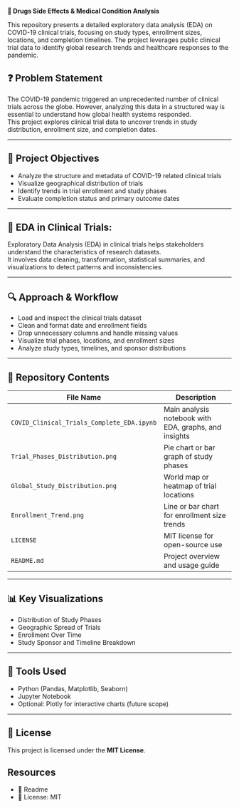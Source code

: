 **💊 Drugs Side Effects & Medical Condition Analysis**

This repository presents a detailed exploratory data analysis (EDA) on COVID-19 clinical trials, focusing on study types, enrollment sizes, locations, and completion timelines. The project leverages public clinical trial data to identify global research trends and healthcare responses to the pandemic.

## ❓ Problem Statement

The COVID-19 pandemic triggered an unprecedented number of clinical trials across the globe. However, analyzing this data in a structured way is essential to understand how global health systems responded.  
This project explores clinical trial data to uncover trends in study distribution, enrollment size, and completion dates.

---

## 🎯 Project Objectives

- Analyze the structure and metadata of COVID-19 related clinical trials  
- Visualize geographical distribution of trials  
- Identify trends in trial enrollment and study phases  
- Evaluate completion status and primary outcome dates  

---

## 🧠 EDA in Clinical Trials:

Exploratory Data Analysis (EDA) in clinical trials helps stakeholders understand the characteristics of research datasets.  
It involves data cleaning, transformation, statistical summaries, and visualizations to detect patterns and inconsistencies.

---

## 🔍 Approach & Workflow

- Load and inspect the clinical trials dataset  
- Clean and format date and enrollment fields  
- Drop unnecessary columns and handle missing values  
- Visualize trial phases, locations, and enrollment sizes  
- Analyze study types, timelines, and sponsor distributions

---

## 📁 Repository Contents

| File Name                                 | Description                                                 |
|------------------------------------------|-------------------------------------------------------------|
| `COVID_Clinical_Trials_Complete_EDA.ipynb` | Main analysis notebook with EDA, graphs, and insights       |
| `Trial_Phases_Distribution.png`          | Pie chart or bar graph of study phases                      |
| `Global_Study_Distribution.png`          | World map or heatmap of trial locations                     |
| `Enrollment_Trend.png`                   | Line or bar chart for enrollment size trends                |
| `LICENSE`                                | MIT license for open-source use                             |
| `README.md`                              | Project overview and usage guide                            |

---

## 📊 Key Visualizations

- Distribution of Study Phases  
- Geographic Spread of Trials  
- Enrollment Over Time  
- Study Sponsor and Timeline Breakdown

---

## 🧪 Tools Used

- Python (Pandas, Matplotlib, Seaborn)  
- Jupyter Notebook  
- Optional: Plotly for interactive charts (future scope)

---

## 📜 License

This project is licensed under the **MIT License**.

## Resources

- 📄 Readme  
- 📜 License: MIT  
